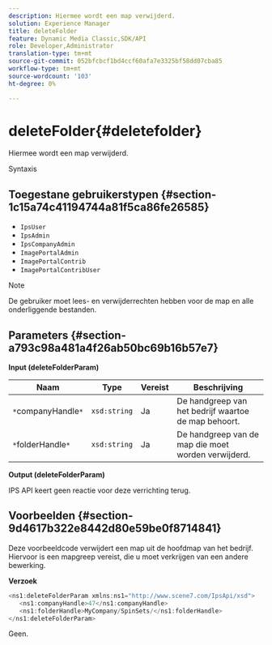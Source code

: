 ```yaml
---
description: Hiermee wordt een map verwijderd.
solution: Experience Manager
title: deleteFolder
feature: Dynamic Media Classic,SDK/API
role: Developer,Administrator
translation-type: tm+mt
source-git-commit: 052bfcbcf1bd4ccf60afa7e3325bf58dd07cba85
workflow-type: tm+mt
source-wordcount: '103'
ht-degree: 0%

---
```



# deleteFolder{#deletefolder}

Hiermee wordt een map verwijderd.

Syntaxis

## Toegestane gebruikerstypen {#section-1c15a74c41194744a81f5ca86fe26585}

* `IpsUser`
* `IpsAdmin`
* `IpsCompanyAdmin`
* `ImagePortalAdmin`
* `ImagePortalContrib`
* `ImagePortalContribUser`

>[!NOTE]
>
>De gebruiker moet lees- en verwijderrechten hebben voor de map en alle onderliggende bestanden.

## Parameters {#section-a793c98a481a4f26ab50bc69b16b57e7}

**Input (deleteFolderParam)**

| Naam | Type | Vereist | Beschrijving |
|---|---|---|---|
| `*`companyHandle`*` | `xsd:string` | Ja | De handgreep van het bedrijf waartoe de map behoort. |
| `*`folderHandle`*` | `xsd:string` | Ja | De handgreep van de map die moet worden verwijderd. |

**Output (deleteFolderParam)**

IPS API keert geen reactie voor deze verrichting terug.

## Voorbeelden {#section-9d4617b322e8442d80e59be0f8714841}

Deze voorbeeldcode verwijdert een map uit de hoofdmap van het bedrijf. Hiervoor is een mapgreep vereist, die u moet verkrijgen van een andere bewerking.

**Verzoek**

```java
<ns1:deleteFolderParam xmlns:ns1="http://www.scene7.com/IpsApi/xsd">
   <ns1:companyHandle>47</ns1:companyHandle>
   <ns1:folderHandle>MyCompany/SpinSets/</ns1:folderHandle>
</ns1:deleteFolderParam>
```

Geen.
